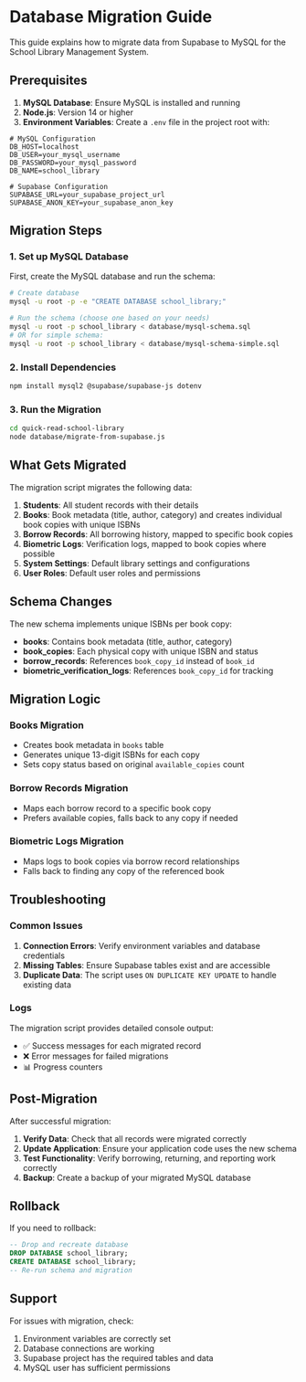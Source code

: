 # Database Migration Guide

This guide explains how to migrate data from Supabase to MySQL for the School Library Management System.

## Prerequisites

1. **MySQL Database**: Ensure MySQL is installed and running
2. **Node.js**: Version 14 or higher
3. **Environment Variables**: Create a `.env` file in the project root with:

```env
# MySQL Configuration
DB_HOST=localhost
DB_USER=your_mysql_username
DB_PASSWORD=your_mysql_password
DB_NAME=school_library

# Supabase Configuration
SUPABASE_URL=your_supabase_project_url
SUPABASE_ANON_KEY=your_supabase_anon_key
```

## Migration Steps

### 1. Set up MySQL Database

First, create the MySQL database and run the schema:

```bash
# Create database
mysql -u root -p -e "CREATE DATABASE school_library;"

# Run the schema (choose one based on your needs)
mysql -u root -p school_library < database/mysql-schema.sql
# OR for simple schema:
mysql -u root -p school_library < database/mysql-schema-simple.sql
```

### 2. Install Dependencies

```bash
npm install mysql2 @supabase/supabase-js dotenv
```

### 3. Run the Migration

```bash
cd quick-read-school-library
node database/migrate-from-supabase.js
```

## What Gets Migrated

The migration script migrates the following data:

1. **Students**: All student records with their details
2. **Books**: Book metadata (title, author, category) and creates individual book copies with unique ISBNs
3. **Borrow Records**: All borrowing history, mapped to specific book copies
4. **Biometric Logs**: Verification logs, mapped to book copies where possible
5. **System Settings**: Default library settings and configurations
6. **User Roles**: Default user roles and permissions

## Schema Changes

The new schema implements unique ISBNs per book copy:

- **books**: Contains book metadata (title, author, category)
- **book_copies**: Each physical copy with unique ISBN and status
- **borrow_records**: References `book_copy_id` instead of `book_id`
- **biometric_verification_logs**: References `book_copy_id` for tracking

## Migration Logic

### Books Migration
- Creates book metadata in `books` table
- Generates unique 13-digit ISBNs for each copy
- Sets copy status based on original `available_copies` count

### Borrow Records Migration
- Maps each borrow record to a specific book copy
- Prefers available copies, falls back to any copy if needed

### Biometric Logs Migration
- Maps logs to book copies via borrow record relationships
- Falls back to finding any copy of the referenced book

## Troubleshooting

### Common Issues

1. **Connection Errors**: Verify environment variables and database credentials
2. **Missing Tables**: Ensure Supabase tables exist and are accessible
3. **Duplicate Data**: The script uses `ON DUPLICATE KEY UPDATE` to handle existing data

### Logs
The migration script provides detailed console output:
- ✅ Success messages for each migrated record
- ❌ Error messages for failed migrations
- 📊 Progress counters

## Post-Migration

After successful migration:

1. **Verify Data**: Check that all records were migrated correctly
2. **Update Application**: Ensure your application code uses the new schema
3. **Test Functionality**: Verify borrowing, returning, and reporting work correctly
4. **Backup**: Create a backup of your migrated MySQL database

## Rollback

If you need to rollback:

```sql
-- Drop and recreate database
DROP DATABASE school_library;
CREATE DATABASE school_library;
-- Re-run schema and migration
```

## Support

For issues with migration, check:
1. Environment variables are correctly set
2. Database connections are working
3. Supabase project has the required tables and data
4. MySQL user has sufficient permissions